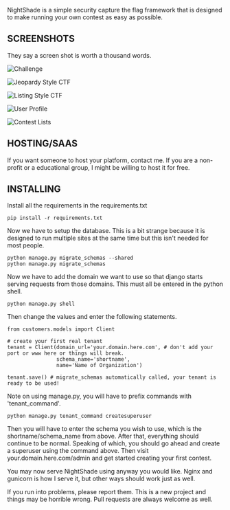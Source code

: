 NightShade is a simple security capture the flag framework that is designed to make running your own contest as easy as possible. 

SCREENSHOTS
-----------

They say a screen shot is worth a thousand words.

![Challenge](https://github.com/UnrealAkama/NightShade/raw/master/screenshots/challenge.png)

![Jeopardy Style CTF](https://github.com/UnrealAkama/NightShade/raw/master/screenshots/jeopardy_style_ctf.png)

![Listing Style CTF](https://github.com/UnrealAkama/NightShade/raw/master/screenshots/listing_style_ctf.png)

![User Profile](https://github.com/UnrealAkama/NightShade/raw/master/screenshots/user_profile.png)

![Contest Lists](https://github.com/UnrealAkama/NightShade/raw/master/screenshots/contest_lists.png)


HOSTING/SAAS
------------

If you want someone to host your platform, contact me. If you are a non-profit or a educational group, I might be willing to host it for free.

INSTALLING
----------

Install all the requirements in the requirements.txt

    pip install -r requirements.txt

Now we have to setup the database. This is a bit strange because it is designed to run multiple sites at the same time but this isn't needed for most people.

    python manage.py migrate_schemas --shared
    python manage.py migrate_schemas

Now we have to add the domain we want to use so that django starts serving requests from those domains. This must all be entered in the python shell.

    python manage.py shell

Then change the values and enter the following statements.

    from customers.models import Client

    # create your first real tenant
    tenant = Client(domain_url='your.domain.here.com', # don't add your port or www here or things will break.
                    schema_name='shortname',
                    name='Name of Organization')

    tenant.save() # migrate_schemas automatically called, your tenant is ready to be used!

Note on using manage.py, you will have to prefix commands with 'tenant_command'.

    python manage.py tenant_command createsuperuser

Then you will have to enter the schema you wish to use, which is the shortname/schema_name from above. After that, everything should continue to be normal. 
Speaking of which, you should go ahead and create a superuser using the command above. Then visit your.domain.here.com/admin and get started creating your first contest.

You may now serve NightShade using anyway you would like. Nginx and gunicorn is how I serve it, but other ways should work just as well.

If you run into problems, please report them. This is a new project and things may be horrible wrong. Pull requests are always welcome as well.

